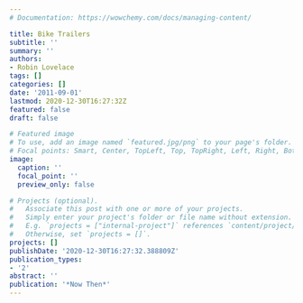 ```yaml
---
# Documentation: https://wowchemy.com/docs/managing-content/

title: Bike Trailers
subtitle: ''
summary: ''
authors:
- Robin Lovelace
tags: []
categories: []
date: '2011-09-01'
lastmod: 2020-12-30T16:27:32Z
featured: false
draft: false

# Featured image
# To use, add an image named `featured.jpg/png` to your page's folder.
# Focal points: Smart, Center, TopLeft, Top, TopRight, Left, Right, BottomLeft, Bottom, BottomRight.
image:
  caption: ''
  focal_point: ''
  preview_only: false

# Projects (optional).
#   Associate this post with one or more of your projects.
#   Simply enter your project's folder or file name without extension.
#   E.g. `projects = ["internal-project"]` references `content/project/deep-learning/index.md`.
#   Otherwise, set `projects = []`.
projects: []
publishDate: '2020-12-30T16:27:32.388809Z'
publication_types:
- '2'
abstract: ''
publication: '*Now Then*'
---
```

